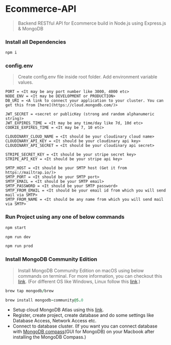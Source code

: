 # Ecommerce-API
>Backend RESTful API for Ecommerce build in Node.js using Express.js & MongoDB

### Install all Dependencies
```ruby
npm i
```
### config.env
>Create config.env file inside root folder. Add environment variable values.
```
PORT = <It may be any port number like 3000, 4000 etc>
NODE_ENV = <It may be DEVELOPMENT or PRODUCTION>
DB_URI = <A link to connect your application to your cluster. You can get this from [here](https://cloud.mongodb.com/)>

JWT_SECRET = <secret or publicKey (strong and random alphanumeric string)>
JWT_EXPIRES_TIME = <It may be any time/day like 7d, 10d etc>
COOKIE_EXPIRES_TIME = <It may be 7, 10 etc>

CLOUDINARY_CLOUD_NAME = <It should be your cloudinary cloud name>
CLOUDINARY_API_KEY = <It should be your cloudinary api key>
CLOUDINARY_API_SECRET = <It should be your cloudinary api secret>

STRIPE_SECRET_KEY = <It should be your stripe secret key>
STRIPE_API_KEY = <It should be your stripe api key>

SMTP_HOST = <It should be your SMTP host (Get it from https://mailtrap.io/)>
SMTP_PORT = <It should be your SMTP port>
SMTP_EMAIL = <It should be your SMTP email>
SMTP_PASSWORD = <It should be your SMTP password>
SMTP_FROM_EMAIL = <It should be your email id from which you will send mail via SMTP>
SMTP_FROM_NAME = <It should be any name from which you will send mail via SMTP>
```
### Run Project using any one of below commands
```ruby
npm start
```
```ruby
npm run dev
```
```ruby
npm run prod
```
### Install MongoDB Community Edition
>Install MongoDB Community Edition on macOS using below commands on terminal. For more information, you can checkout this [link](https://docs.mongodb.com/manual/tutorial/install-mongodb-on-os-x/). (For different OS like Windows, Linux follow this [link](https://docs.mongodb.com/manual/administration/install-community/).)
```ruby
brew tap mongodb/brew
```
```ruby
brew install mongodb-community@5.0
```
- Setup cloud MongoDB Atlas using this [link](https://account.mongodb.com/).
- Register, create project, create database and do some settings like Database Access, Network Access etc.
- Connect to database cluster. (If you want you can connect database with [MongoDB compass](https://www.mongodb.com/products/compass)(GUI for MongoDB) on your Macbook after installing the MongoDB Compass.)
